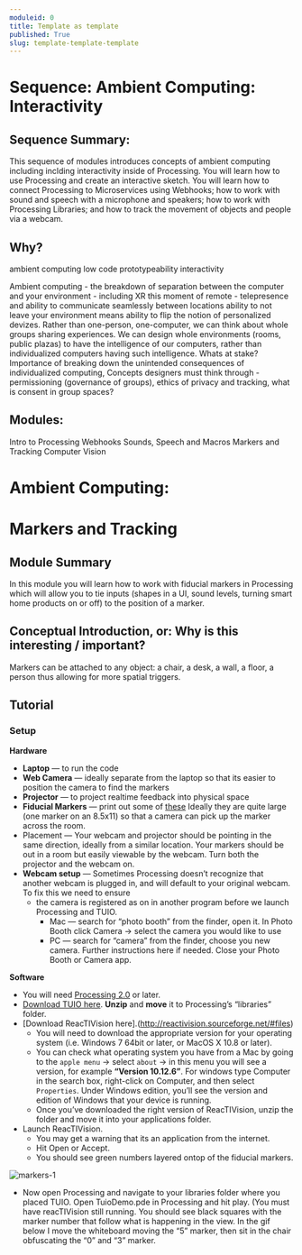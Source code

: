 ```yaml
---
moduleid: 0
title: Template as template
published: True
slug: template-template-template
---
```

# Sequence: Ambient Computing: Interactivity
## Sequence Summary:
This sequence of modules introduces concepts of ambient computing including inclding interactivity inside of Processing. You will learn how to use Processing and create an interactive sketch. You will learn how to connect Processing to Microservices using Webhooks; how to work with sound and speech with a microphone and speakers; how to work with Processing Libraries; and how to track the movement of objects and people via a webcam.
## Why?
ambient computing 
low code prototypeability
interactivity

Ambient computing - the breakdown of separation between the computer and your environment - including XR
this moment of remote - telepresence and ability to communicate seamlessly between locations
ability to not leave your environment means ability to flip the notion of personalized devizes. Rather than one-person, one-computer, we can think about whole groups sharing experiences. We can design whole environments (rooms, public plazas) to have the intelligence of our computers, rather than individualized computers having such intelligence.
Whats at stake? Importance of breaking down the unintended consequences of individualized computing, 
Concepts designers must think through - permissioning (governance of groups), ethics of privacy and tracking, what is consent in group spaces?


## Modules:
Intro to Processing
Webhooks
Sounds, Speech and Macros
Markers and Tracking
Computer Vision

Ambient Computing:
===========================================

# Markers and Tracking
## Module Summary
In this module you will learn how to work with fiducial markers in Processing which will allow you to tie inputs (shapes in a UI, sound levels, turning smart home products on or off) to the position of a marker. 

## Conceptual Introduction, or: Why is this interesting / important?
Markers can be attached to any object: a chair, a desk, a wall, a floor, a person thus allowing for more spatial triggers.


## Tutorial

### Setup
**Hardware**
- **Laptop** — to run the code
- **Web Camera** — ideally separate from the laptop so that its easier to position the camera to find the markers
- **Projector** — to project realtime feedback into physical space
- **Fiducial Markers** — print out some of [these](http://reactivision.sourceforge.net/data/fiducials.pdf) Ideally they are quite large (one marker on an 8.5x11) so that a camera can pick up the marker across the room.
- Placement — Your webcam and projector should be pointing in the same direction, ideally from a similar location. Your markers should be out in a room but easily viewable by the webcam. Turn both the projector and the webcam on.
- **Webcam setup** — Sometimes Processing doesn’t recognize that another webcam is plugged in, and will default to your original webcam. To fix this we need to ensure
   - the camera is registered as on in another program before we launch Processing and TUIO.
      - Mac — search for “photo booth” from the finder, open it. In Photo Booth click Camera → select the camera you would like to use
      - PC — search for “camera” from the finder, choose you new camera. Further instructions here if needed. Close your Photo Booth or Camera app.
      
**Software**
- You will need [Processing 2.0](https://processing.org/download) or later.
- [Download TUIO here](https://drive.google.com/file/d/189WISuVLqTsM9A5eprC0qHGwemNUrEW8/view). **Unzip** and **move** it to Processing’s “libraries” folder.
- [Download ReacTIVision here].(http://reactivision.sourceforge.net/#files) 
   - You will need to download the appropriate version for your operating system (i.e. Windows 7 64bit or later, or MacOS X 10.8 or later).
   - You can check what operating system you have from a Mac by going to the `apple menu` → select `about` → in this menu you will see a version, for example **“Version 10.12.6”**. For windows type Computer in the search box, right-click on Computer, and then select `Properties`. Under Windows edition, you’ll see the version and edition of Windows that your device is running.
   - Once you’ve downloaded the right version of ReacTIVision, unzip the folder and move it into your applications folder.
- Launch ReacTIVision. 
   - You may get a warning that its an application from the internet. 
   - Hit Open or Accept. 
   - You should see green numbers layered ontop of the fiducial markers.

![markers-1](images/markers-1.gif#img-full)

- Now open Processing and navigate to your libraries folder where you placed TUIO. Open TuioDemo.pde in Processing and hit play. (You must have reacTIVision still running. You should see black squares with the marker number that follow what is happening in the view. In the gif below I move the whiteboard moving the “5” marker, then sit in the chair obfuscating the “0” and “3” marker.
